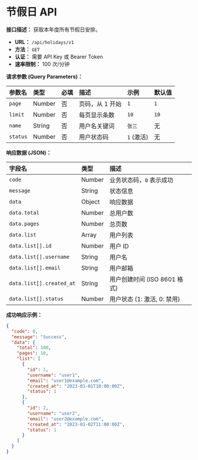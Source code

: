 # 节假日 API

**接口描述：** 获取本年度所有节假日安排。

* **URL：** `/api/holidays/v1`
* **方法：** `GET`
* **认证：** 需要 API Key 或 Bearer Token
* **速率限制：** 100 次/分钟

**请求参数 (Query Parameters)：**

| 参数名  | 类型   | 必填 | 描述           | 示例      | 默认值 |
| :------ | :----- | :--- | :------------- | :-------- | :----- |
| `page`  | Number | 否   | 页码，从 1 开始 | `1`       | `1`    |
| `limit` | Number | 否   | 每页显示条数   | `10`      | `10`   |
| `name`  | String | 否   | 用户名关键词   | `张三`    | 无     |
| `status`| Number | 否   | 用户状态码     | `1` (激活) | 无     |

**响应数据 (JSON)：**

| 字段名   | 类型     | 描述                               |
| :------- | :------- | :--------------------------------- |
| `code`   | Number   | 业务状态码，`0` 表示成功             |
| `message`| String   | 状态信息                           |
| `data`   | Object   | 响应数据                           |
| `data.total` | Number | 总用户数                           |
| `data.pages` | Number | 总页数                             |
| `data.list` | Array  | 用户列表                           |
| `data.list[].id` | Number | 用户 ID                            |
| `data.list[].username` | String | 用户名                             |
| `data.list[].email` | String | 用户邮箱                           |
| `data.list[].created_at` | String | 用户创建时间 (ISO 8601 格式)         |
| `data.list[].status` | Number | 用户状态 (1: 激活, 0: 禁用)       |

**成功响应示例：**

```json
{
  "code": 0,
  "message": "Success",
  "data": {
    "total": 100,
    "pages": 10,
    "list": [
      {
        "id": 1,
        "username": "user1",
        "email": "user1@example.com",
        "created_at": "2023-01-01T10:00:00Z",
        "status": 1
      },
      {
        "id": 2,
        "username": "user2",
        "email": "user2@example.com",
        "created_at": "2023-01-02T11:00:00Z",
        "status": 1
      }
    ]
  }
}
```